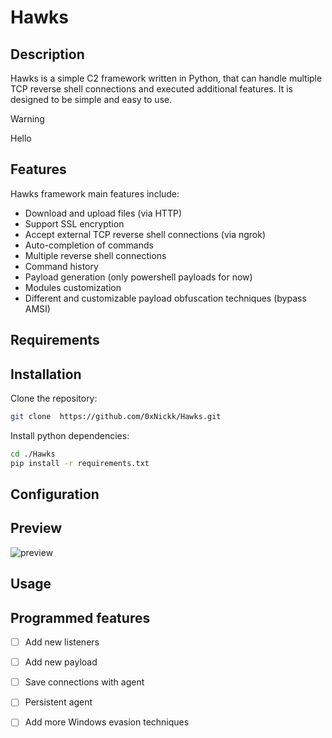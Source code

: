 # Hawks 

## Description
Hawks is a simple C2 framework written in Python, that can handle multiple TCP reverse shell connections and executed additional features. It is designed to be simple and easy to use. 

> [!WARNING]
> Hello


## Features 

Hawks framework main features include:

- Download and upload files (via HTTP)
- Support SSL encryption 
- Accept external TCP reverse shell connections (via ngrok)
- Auto-completion of commands
- Multiple reverse shell connections
- Command history
- Payload generation (only powershell payloads for now)
- Modules customization
- Different and customizable payload obfuscation techniques (bypass AMSI)


## Requirements

## Installation 

Clone the repository:
```bash
git clone  https://github.com/0xNickk/Hawks.git
```

Install python dependencies:
```bash
cd ./Hawks
pip install -r requirements.txt
```

## Configuration 


## Preview
![preview](https://github.com/0xNickk/Hawks/assets/96845504/e3e6c604-3c0f-4e32-abef-9a37ac6a8c93)


## Usage

## Programmed features

- [ ] Add new listeners 
- [ ] Add new payload 
- [ ] Save connections with agent
- [ ] Persistent agent 
- [ ] Add more Windows evasion techniques



